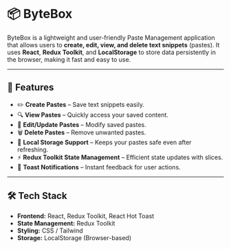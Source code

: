 # 📦 ByteBox

ByteBox is a lightweight and user-friendly Paste Management application that allows users to **create, edit, view, and delete text snippets** (pastes). It uses **React**, **Redux Toolkit**, and **LocalStorage** to store data persistently in the browser, making it fast and easy to use.

---

## 🚀 Features

- ✏️ **Create Pastes** – Save text snippets easily.
- 🔍 **View Pastes** – Quickly access your saved content.
- 📝 **Edit/Update Pastes** – Modify saved pastes.
- 🗑️ **Delete Pastes** – Remove unwanted pastes.
- 💾 **Local Storage Support** – Keeps your pastes safe even after refreshing.
- ⚡ **Redux Toolkit State Management** – Efficient state updates with slices.
- 🔔 **Toast Notifications** – Instant feedback for user actions.

---

## 🛠️ Tech Stack

- **Frontend:** React, Redux Toolkit, React Hot Toast
- **State Management:** Redux Toolkit
- **Styling:** CSS / Tailwind 
- **Storage:** LocalStorage (Browser-based)







